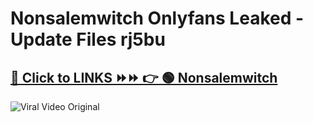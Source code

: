 
 # Nonsalemwitch Onlyfans Leaked - Update Files rj5bu

## <h2><a href="https://clipsfans.com/Nonsalemwitch&ref=git">🔗 Click to LINKS ⏩⏩ 👉 🟢 Nonsalemwitch </a></h2>

<a href="https://clipsfans.com/Nonsalemwitch&ref=git" rel="nofollow" data-target="animated-image.originalLink"><img src="https://i.ibb.co.com/xMMVF88/686577567.gif" alt="Viral Video Original" style="max-width: 100%; display: inline-block;" data-target="animated-image.originalImage"></a>

